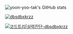 ![yoon-yoo-tak's GitHub stats](https://github-readme-stats.vercel.app/api?username=yoon-yoo-tak&show_icons=true&theme=dracula)


[![dbsdbxkrzz](http://mazassumnida.wtf/api/v2/generate_badge?boj=dbsdbxkrzz)](https://solved.ac/dbsdbxkrzz)

[![코드트리|실력진단-dbsdbxkrzz](https://banner.codetree.ai/v1/banner/dbsdbxkrzz)](https://www.codetree.ai/profiles/dbsdbxkrzz)
